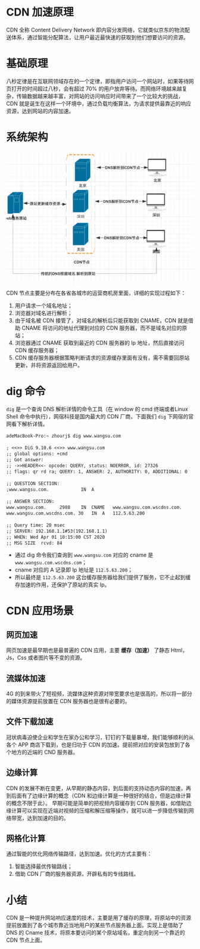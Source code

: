 # CDN 加速原理

CDN 全称 Content Delivery Network 即内容分发网络，它就类似京东的物流配送体系，通过智能分配算法，让用户最近最快速的获取到他们想要访问的资源。

# 基础原理

八秒定律是在互联网领域存在的一个定律，即指用户访问一个网站时，如果等待网页打开的时间超过八秒，会有超过 70% 的用户放弃等待。而网络环境越来越复杂，传输数据越来越丰富，对网站的访问响应时间带来了一个比较大的挑战，CDN 就是诞生在这样一个环境中，通过负载均衡算法，为请求提供最靠近的响应资源，达到网站的内容加速。

# 系统架构

![image-20201201132922363](HTTP06_cdn加速原理/image-20201201132922363.png)

CDN 节点主要是分布在各省各城市的运营商机房里面，详细的实现过程如下：

1. 用户请求一个域名地址；
2. 浏览器对域名进行解析；
3. 由于域名被 CDN 接管了，对域名的解析后只能获取到 CNAME，CDN 就是借助 CNAME 将访问的地址代理到对应的 CDN 服务器，而不是域名对应的原站；
4. 浏览器通过 CNAME 获取到最近的 CDN 服务器的 Ip 地址，然后直接访问 CDN 缓存服务器；
5. CDN 缓存服务器根据策略判断请求的资源缓存里面有没有，需不需要回原站更新，并将资源返回给用户。

# dig 命令

`dig` 是一个查询 DNS 解析详情的命令工具（在 window 的 cmd 终端或者Linux Shell 命令中执行），网宿科技是国内最大的 CDN 厂商，下面我们 `dig` 下网宿的官网看下解析详情。

```shell
adeMacBook-Pro:~ zhourj$ dig www.wangsu.com

; <<>> DiG 9.10.6 <<>> www.wangsu.com
;; global options: +cmd
;; Got answer:
;; ->>HEADER<<- opcode: QUERY, status: NOERROR, id: 27326
;; flags: qr rd ra; QUERY: 1, ANSWER: 2, AUTHORITY: 0, ADDITIONAL: 0

;; QUESTION SECTION:
;www.wangsu.com.			IN	A

;; ANSWER SECTION:
www.wangsu.com.		2988	IN	CNAME	www.wangsu.com.wscdns.com.
www.wangsu.com.wscdns.com. 30	IN	A	112.5.63.200

;; Query time: 20 msec
;; SERVER: 192.168.1.1#53(192.168.1.1)
;; WHEN: Wed Apr 01 10:15:00 CST 2020
;; MSG SIZE  rcvd: 84
```

- 通过 dig 命令我们查询到 `www.wangsu.com` 对应的 cname 是 `www.wangsu.com.wscdns.com`；
- cname 对应的 A 记录即 Ip 地址是 `112.5.63.200`；
- 所以最终是 `112.5.63.200` 这台缓存服务器给我们提供了服务，它不止起到缓存加速的作用，还保护了原站的真实 Ip。

# CDN 应用场景

## 网页加速

网页加速是最早期也是最普遍的 CDN 应用，主要 **缓存（加速）** 了静态 Html，Js，Css 或者图片等不变的资源。

## 流媒体加速

4G 的到来带火了短视频，流媒体这种资源对带宽要求也是很高的，所以将一部分的媒体资源提前放置在 CDN 服务器也是很有必要的。

## 文件下载加速

冠状病毒迫使企业和学生在家办公和学习，钉钉的下载量暴增，我们能够顺利的从各个 APP 商店下载到，也是归功于 CDN 的加速。提前把对应的安装包放到了各个地方的近端的 CND 服务器。

## 边缘计算

CDN 的发展不断在变更，从早期的静态内容，到后面的支持动态内容的加速，再到后面有了边缘计算的概念（CDN 和边缘计算是一种很好的结合，但是边缘计算的概念不限于此）。
早期可能是简单的把视频内容缓存到 CDN 服务器，如借助边缘计算可以实现在近端对视频的压缩和解压缩等操作，就可以进一步降低传输到网络带宽，达到加速的目的。

## 网格化计算

通过智能的优化网络传输路径，达到加速。优化的方式主要有：

1. 智能选择最优传输路线；
2. 借助 CDN 厂商的服务器资源，开辟私有的专线路线。

# 小结

CDN 是一种提升网站响应速度的技术，主要是用了缓存的原理，将原站中的资源提前放置到了各个城市靠近当地用户的某些节点服务器上面。实现上是借助了 DNS 的 Cname 技术，将原本要访问的某个原站域名，重定向到另一个靠近的 CDN 节点上面。